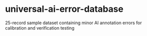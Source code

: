 # universal-ai-error-database
25-record sample dataset containing minor AI annotation errors for calibration and verification testing
